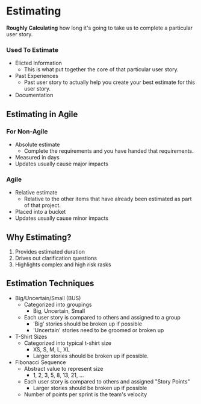 # Estimating

**Roughly Calculating** how long it's going to take us to complete a particular user story.

### Used To Estimate
- Elicted Information
    - This is what put together the core of that particular user story.
- Past Experiences
    - Past user story to actually help you create your best estimate for this user story.
- Documentation
    

## Estimating in Agile

### For Non-Agile

- Absolute estimate
    - Complete the requirements and you have handed that requirements.
- Measured in days
- Updates usually cause major impacts

### Agile

- Relative estimate
    - Relative to the other items that have already been estimated as part of that project.
- Placed into a bucket
- Updates usually cause minor impacts

## Why Estimating?

1. Provides estimated duration
2. Drives out clarification questions
3. Highlights complex and high risk rasks

## Estimation Techniques

- Big/Uncertain/Small (BUS)
    - Categorized into groupings
        - Big, Uncertain, Small
    - Each user story is compared to others and assigned to a group
        - 'Big' stories should be broken up if possible
        - 'Uncertain' stories need to be groomed or broken up
- T-Shirt Sizes
    - Categorized into typical t-shirt size
        - XS, S, M, L, XL
        - Larger stories should be broken up if possible.
- Fibonacci Sequence
    - Abstract value to represent size
        - 1, 2, 3, 5, 8, 13, 21, ...
    - Each user story is compared to others and assigned "Story Points"
        - Larger stories should be broken up if possible
    - Number of points per sprint is the team's velocity